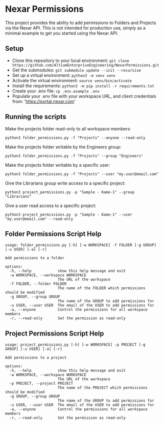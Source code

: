 # Nexar Permissions

This project provides the ability to add permissions to Folders and Projects via the Nexar API.
This is not intended for production use, simply as a minimal example to get you started using the Nexar API.

## Setup
- Clone this repository to your local environment: `git clone https://github.com/AltiumEnterpriseEngineering/NexarPermissions.git`
- Get the submodules: `git submodule update --init --recursive`
- Set up a virtual environment: `python3 -m venv venv`
- Activate the virtual environment: `source venv/bin/activate`
- Install the requirements: `python3 -m pip install -r requirements.txt`
- Create your .env file: `cp .env.example .env`
- Populate your .env file with your workspace URL, and client credentials from: 'https://portal.nexar.com'

## Running the scripts
Make the projects folder read-only to all workspace members: 
```
python3 folder_permissions.py -f "Projects" --anyone --read-only
```
Make the projects folder writable by the Engineers group: 
```
python3 folder_permissions.py -f "Projects" --group "Engineers"
```
Make the projects folder writable by a specific user: 
```
python3 folder_permissions.py -f "Projects" --user "my.user@email.com"
```
Give the Librarians group write access to a specific project: 
```
python3 project_permissions.py -p "Sample - Kame-1" --group "Librarians"
```
Give a user read access to a specific project: 
```
python3 project_permissions.py -p "Sample - Kame-1" --user "my.user@email.com" --read-only
```

## Folder Permissions Script Help
```
usage: folder_permissions.py [-h] [-w WORKSPACE] -f FOLDER [-g GROUP] [-u USER] [-a] [-r]

Add permissions to a folder

options:
  -h, --help            show this help message and exit
  -w WORKSPACE, --workspace WORKSPACE
                        The URL of the workspace
  -f FOLDER, --folder FOLDER
                        The name of the FOLDER which permissions should be modified
  -g GROUP, --group GROUP
                        The name of the GROUP to add permissions for
  -u USER, --user USER  The email of the USER to add permissions for
  -a, --anyone          Control the permissions for all workspace members
  -r, --read-only       Set the permission as read-only
```
## Project Permissions Script Help
```
usage: project_permissions.py [-h] [-w WORKSPACE] -p PROJECT [-g GROUP] [-u USER] [-a] [-r]

Add permissions to a project

options:
  -h, --help            show this help message and exit
  -w WORKSPACE, --workspace WORKSPACE
                        The URL of the workspace
  -p PROJECT, --project PROJECT
                        The name of the PROJECT which permissions should be modified
  -g GROUP, --group GROUP
                        The name of the GROUP to add permissions for
  -u USER, --user USER  The email of the USER to add permissions for
  -a, --anyone          Control the permissions for all workspace members
  -r, --read-only       Set the permission as read-only
```